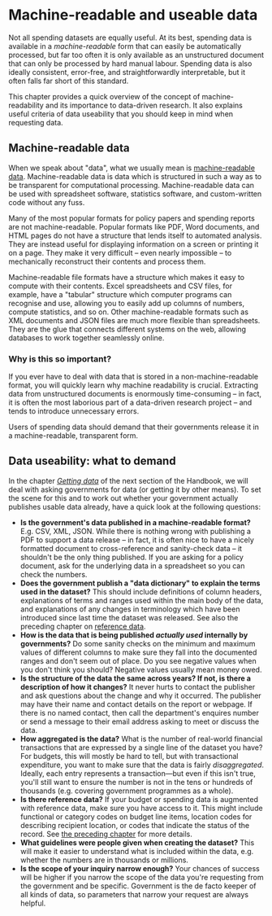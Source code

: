 # Machine-readable and useable data

Not all spending datasets are equally useful. At its best, spending data is available in a *machine-readable* form that can easily be automatically processed, but far too often it is only available as an unstructured document that can only be processed by hard manual labour. Spending data is also ideally consistent, error-free, and straightforwardly interpretable, but it often falls far short of this standard.

This chapter provides a quick overview of the concept of machine-readability and its importance to data-driven research. It also explains useful criteria of data useability that you should keep in mind when requesting data.

## Machine-readable data

When we speak about "data", what we usually mean is [machine-readable data](http://en.wikipedia.org/wiki/Machine-readable_data). Machine-readable data is data which is structured in such a way as to be transparent for computational processing. Machine-readable data can be used with spreadsheet software, statistics software, and custom-written code without any fuss.

Many of the most popular formats for policy papers and spending reports are not machine-readable. Popular formats like PDF, Word documents, and HTML pages do not have a structure that lends itself to automated analysis. They are instead useful for displaying information on a screen or printing it on a page. They make it very difficult – even nearly impossible – to mechanically reconstruct their contents and process them.

Machine-readable file formats have a structure which makes it easy to compute with their contents. Excel spreadsheets and CSV files, for example, have a "tabular" structure which computer programs can recognise and use, allowing you to easily add up columns of numbers, compute statistics, and so on. Other machine-readable formats such as XML documents and JSON files are much more flexible than spreadsheets. They are the glue that connects different systems on the web, allowing databases to work together seamlessly online.

### Why is this so important?

If you ever have to deal with data that is stored in a non-machine-readable format, you will quickly learn why machine readability is crucial. Extracting data from unstructured documents is enormously time-consuming – in fact, it is often the most laborious part of a data-driven research project – and tends to introduce unnecessary errors.

Users of spending data should demand that their governments release it in a machine-readable, transparent form.

## Data useability: what to demand

In the chapter [*Getting data*](../getting-data/) of the next section of the Handbook, we will deal with asking governments for data (or getting it by other means). To set the scene for this and to work out whether your government actually publishes usable data already, have a quick look at the following questions:

* **Is the government's data published in a machine-readable format?** E.g. CSV, XML, JSON. While there is nothing wrong with publishing a PDF to support a data release – in fact, it is often nice to have a nicely formatted document to cross-reference and sanity-check data – it shouldn't be the only thing published. If you are asking for a policy document, ask for the underlying data in a spreadsheet so you can check the numbers.
* **Does the government publish a "data dictionary" to explain the terms used in the dataset?** This should include definitions of column headers, explanations of terms and ranges used within the main body of the data, and explanations of any changes in terminology which have been introduced since last time the dataset was released. See also the preceding chapter on [reference data](../reference-data/).
* **How is the data that is being published *actually used* internally by governments?** Do some sanity checks on the minimum and maximum values of different columns to make sure they fall into the documented ranges and don't seem out of place. Do you see negative values when you don't think you should? Negative values usually mean money owed.
* **Is the structure of the data the same across years? If not, is there a description of how it changes?** It never hurts to contact the publisher and ask questions about the change and why it occurred. The publisher may have their name and contact details on the report or webpage. If there is no named contact, then call the department's enquires number or send a message to their email address asking to meet or discuss the data.
* **How aggregated is the data?** What is the number of real-world financial transactions that are expressed by a single line of the dataset you have? For budgets, this will mostly be hard to tell, but with transactional expenditure, you want to make sure that the data is fairly *disaggregated*. Ideally, each entry represents a transaction—but even if this isn't true, you'll still want to ensure the number is not in the tens or hundreds of thousands (e.g. covering government programmes as a whole).
* **Is there reference data?** If your budget or spending data is augmented with reference data, make sure you have access to it. This might include functional or category codes on budget line items, location codes for describing recipient location, or codes that indicate the status of the record. See [the preceding chapter](../reference-data/) for more details.
* **What guidelines were people given when creating the dataset?** This will make it easier to understand what is included within the data, e.g. whether the numbers are in thousands or millions. 
* **Is the scope of your inquiry narrow enough?** Your chances of success will be higher if you narrow the scope of the data you're requesting from the government and be specific. Government is the de facto keeper of all kinds of data, so parameters that narrow your request are always helpful.